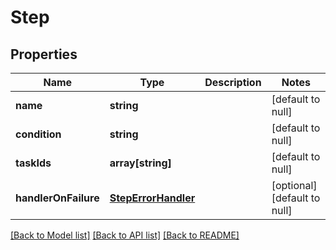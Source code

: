 # Step

## Properties
Name | Type | Description | Notes
------------ | ------------- | ------------- | -------------
**name** | **string** |  | [default to null]
**condition** | **string** |  | [default to null]
**taskIds** | **array[string]** |  | [default to null]
**handlerOnFailure** | [**StepErrorHandler**](StepErrorHandler.md) |  | [optional] [default to null]

[[Back to Model list]](../README.md#documentation-for-models) [[Back to API list]](../README.md#documentation-for-api-endpoints) [[Back to README]](../README.md)


